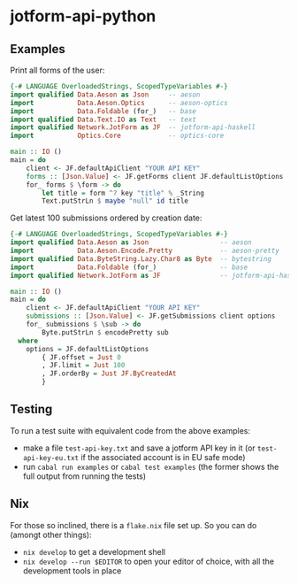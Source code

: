 # jotform-api-python

## Examples

Print all forms of the user:

```haskell
{-# LANGUAGE OverloadedStrings, ScopedTypeVariables #-}
import qualified Data.Aeson as Json     -- aeson
import           Data.Aeson.Optics      -- aeson-optics
import           Data.Foldable (for_)   -- base
import qualified Data.Text.IO as Text   -- text
import qualified Network.JotForm as JF  -- jotform-api-haskell
import           Optics.Core            -- optics-core

main :: IO ()
main = do
    client <- JF.defaultApiClient "YOUR API KEY"
    forms :: [Json.Value] <- JF.getForms client JF.defaultListOptions
    for_ forms $ \form -> do
        let title = form ^? key "title" % _String
        Text.putStrLn $ maybe "null" id title
```

Get latest 100 submissions ordered by creation date:

```haskell
{-# LANGUAGE OverloadedStrings, ScopedTypeVariables #-}
import qualified Data.Aeson as Json                  -- aeson
import           Data.Aeson.Encode.Pretty            -- aeson-pretty
import qualified Data.ByteString.Lazy.Char8 as Byte  -- bytestring
import           Data.Foldable (for_)                -- base
import qualified Network.JotForm as JF               -- jotform-api-haskell

main :: IO ()
main = do
    client <- JF.defaultApiClient "YOUR API KEY"
    submissions :: [Json.Value] <- JF.getSubmissions client options
    for_ submissions $ \sub -> do
        Byte.putStrLn $ encodePretty sub
  where
    options = JF.defaultListOptions
        { JF.offset = Just 0
        , JF.limit = Just 100
        , JF.orderBy = Just JF.ByCreatedAt
        }
```

## Testing

To run a test suite with equivalent code from the above examples:

- make a file `test-api-key.txt` and save a jotform API key in it (or
  `test-api-key-eu.txt` if the associated account is in EU safe mode)
- run `cabal run examples` or `cabal test examples` (the former shows
  the full output from running the tests)

## Nix

For those so inclined, there is a `flake.nix` file set up. So you can
do (amongt other things):

- `nix develop` to get a development shell
- `nix develop --run $EDITOR` to open your editor of choice, with all the
  development tools in place
